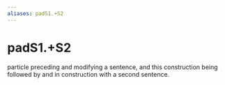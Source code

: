 ```yaml
---
aliases: padS1.+S2
---
```

# padS1.+S2

particle preceding and modifying a sentence, and this construction being followed by and in construction with a second sentence.
